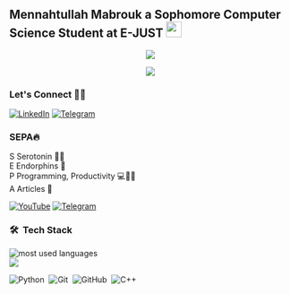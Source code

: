 ## Mennahtullah Mabrouk a Sophomore Computer Science Student at E-JUST   <img src="https://media.giphy.com/media/hvRJCLFzcasrR4ia7z/giphy.gif" width="28">

<p align="center">
  <a href="https://github.com/DenverCoder1/readme-typing-svg"><img src="https://readme-typing-svg.herokuapp.com/?lines=Never%20Give-Up;Machine%20Learning;&font=Fira%20Code&center=true&width=440&height=45&color=A020F0&vCenter=true&size=22"></a>
</p> 
<p align="center">
  <a href="https://github.com/DenverCoder1/readme-typing-svg"><img src="https://readme-typing-svg.herokuapp.com/?lines=Study%20Hard;Deep%20Learning;&font=Fira%20Code&center=true&width=440&height=45&color=bd7dbd&vCenter=true&size=22"></a>
</p> 

### Let's Connect 👩‍💻
[![LinkedIn](https://img.shields.io/badge/-LinkedIn-A020F0?style=for-the-badge&logo=linkedin&logoColor=white)](https://www.linkedin.com/in/mennahtullah-sameh) [![Telegram](https://img.shields.io/badge/-Personal-A020F0?style=for-the-badge&logo=Telegram&logoColor=white)](https://t.me/Mennah5794)


  
### SEPA🔥
<p style="margin-top: 0">S Serotonin 👩‍🔬<br>
E Endorphins 🧬<br>
P Programming, Productivity 💻💪🏻<br>
A Articles 📝</p>


[![YouTube](https://img.shields.io/badge/-YouTube-bd7dbd?style=for-the-badge&logo=youtube)](https://youtube.com/@sepa5794)  [![Telegram](https://img.shields.io/badge/-Channel-bd7dbd?style=for-the-badge&logo=Telegram&logoColor=white)](https://t.me/SEPAchannel)

### 🛠 &nbsp;Tech Stack
<img align="left" src="https://github-readme-stats.vercel.app/api/top-langs?username=mennahmabrouk&show_icons=true&locale=en&layout=compact&theme=radical" alt="most used languages" />
<br>
<a href="https://komarev.com/ghpvc/?username=mennahmabrouk&style=for-the-badge">
    <img src="https://komarev.com/ghpvc/?username=mennahmabrouk&style=for-the-badge">
</a>

![Python](https://img.shields.io/badge/-Python%20-05122A?style=flat&logo=python)&nbsp;
![Git](https://img.shields.io/badge/-Git-05122A?style=flat&logo=git)&nbsp;
![GitHub](https://img.shields.io/badge/-GitHub-05122A?style=flat&logo=github)&nbsp;
![C++](https://img.shields.io/badge/C++-05122A?style=flat&logo=c%2B%2B)&nbsp;

